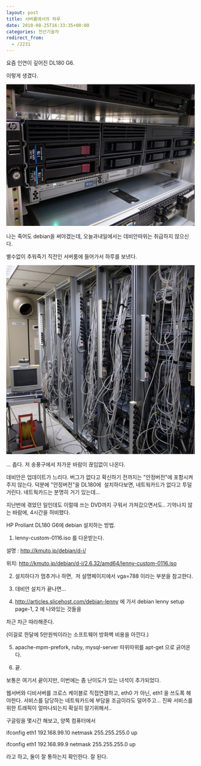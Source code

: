 ```yaml
---
layout: post
title: 서버룸에서의 하루
date: 2010-08-25T16:33:35+00:00
categories: 전산기술자
redirect_from:
  - /2231
---
```


요즘 인연이 깊어진 DL180 G6.

이렇게 생겼다.

![ ](/assets/media/uploads_1_cfile30.uf.161F8E214C754679477257.jpg)

나는 죽어도 debian을 써야겠는데, 오늘과내일에서는 데비안따위는 취급하지 않으신다.

별수없이 추워죽기 직전인 서버룸에 들어가서 하루를 보낸다.

![ ](/assets/media/uploads_1_cfile24.uf.163E01264C75450A1FF9B7.jpg)

... 춥다. 저 송풍구에서 차가운 바람이 끊임없이 나온다.

데비안은 업데이트가 느리다. 버그가 없다고 확신하기 전까지는 "안정버전"에 포함시켜주지 않는다. 덕분에 "안정버전"을 DL180에  설치하다보면, 네트웍카드가 없다고 투덜거린다. 네트웍카드는 분명히 거기 있는데...

지난번에 겪었던 일인데도 이럴때 쓰는 DVD까지 구워서 가져갔으면서도.. 기억나지 않는 바람에, 4시간을 허비했다.

HP Proliant DL180 G6에 debian 설치하는 방법.

1. lenny-custom-0116.iso 를 다운받는다.

설명 : http://kmuto.jp/debian/d-i/

위치: http://kmuto.jp/debian/d-i/2.6.32/amd64/lenny-custom-0116.iso

2. 설치하다가 멈추거나 하면,  저 설명페이지에서 vga=788 이라는 부분을 참고한다.

3. 데비안 설치가 끝나면...

4. http://articles.slicehost.com/debian-lenny 에 가서 debian lenny setup page-1, 2 에 나와있는 것들을

차근 차근 따라해준다.

(이걸로 한달에 5만원씩이라는 소프트웨어 방화벽 비용을 아낀다.)

5. apache-mpm-prefork, ruby, mysql-server 따위따위를 apt-get 으로 긁어온다.

6. 끝.

보통은 여기서 끝이지만, 이번에는 좀 난이도가 있는 녀석이 추가되었다.

웹서버와 디비서버를 크로스 케이블로 직접연결하고, eth0 가 아닌, eth1 을 쓰도록 해야한다. 서비스를 담당하는 네트웍카드에 부담을 조금이라도 덜어주고... 진짜 서비스를 위한 트래픽이 얼마나되는지 확실히 알기위해서..

구글링을 몇시간 해보고, 양쪽 컴퓨터에서

ifconfig eth1 192.168.99.10 netmask 255.255.255.0 up

ifconfig eth1 192.168.99.9 netmask 255.255.255.0 up

라고 하고, 둘이 잘 통하는지 확인한다. 잘 된다.
<div id=comments>
</div>
